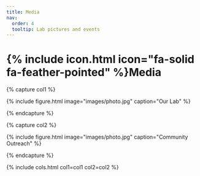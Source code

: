 ```yaml
---
title: Media
nav:
  order: 4
  tooltip: Lab pictures and events
---
```


# {% include icon.html icon="fa-solid fa-feather-pointed" %}Media

{% capture col1 %}

{%
  include figure.html
  image="images/photo.jpg"
  caption="Our Lab"
%}

{% endcapture %}

{% capture col2 %}

{%
  include figure.html
  image="images/photo.jpg"
  caption="Community Outreach"
%}

{% endcapture %}

{% include cols.html col1=col1 col2=col2 %}
